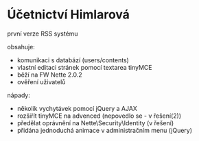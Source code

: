 Účetnictví Himlarová
====

první verze RSS systému

obsahuje:
  - komunikaci s databází (users/contents)
  - vlastní editaci stránek pomocí textarea tinyMCE
  - běží na FW Nette 2.0.2
  - ověření uživatelů

nápady:
  - několik vychytávek pomocí jQuery a AJAX
  - rozšiřít tinyMCE na advenced (nepovedlo se - v řešení(2))
  - předělat oprávnění na Nette\Security\Identity (v řešení)
  - přidána jednoduchá animace v administračním menu (jQuery)
